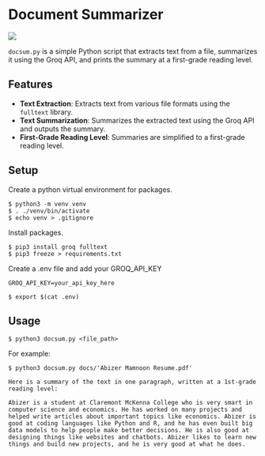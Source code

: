 # Document Summarizer

[![](https://github.com/abizermamnoon/docsum/workflows/tests/badge.svg)](https://github.com/abizermamnoon/docsum/actions?query=workflow%3Atests)

`docsum.py` is a simple Python script that extracts text from a file, summarizes it using the Groq API, and prints the summary at a first-grade reading level.

## Features

- **Text Extraction**: Extracts text from various file formats using the `fulltext` library.
- **Text Summarization**: Summarizes the extracted text using the Groq API and outputs the summary.
- **First-Grade Reading Level**: Summaries are simplified to a first-grade reading level.

## Setup

Create a python virtual environment for packages.
```
$ python3 -m venv venv
$ . ./venv/bin/activate
$ echo venv > .gitignore
```

Install packages.
```
$ pip3 install groq fulltext
$ pip3 freeze > requirements.txt
``` 

Create a .env file and add your GROQ_API_KEY
```
GROQ_API_KEY=your_api_key_here
```

```
$ export $(cat .env)
```

## Usage

```
$ python3 docsum.py <file_path>
```

For example:
```
$ python3 docsum.py docs/'Abizer Mamnoon Resume.pdf'

Here is a summary of the text in one paragraph, written at a 1st-grade reading level:

Abizer is a student at Claremont McKenna College who is very smart in computer science and economics. He has worked on many projects and helped write articles about important topics like economics. Abizer is good at coding languages like Python and R, and he has even built big data models to help people make better decisions. He is also good at designing things like websites and chatbots. Abizer likes to learn new things and build new projects, and he is very good at what he does.
```

